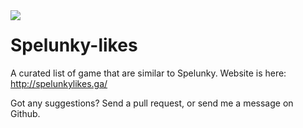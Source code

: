 <img align="left" src="https://github.com/openist/windows-rainmeter-dbar-clone/blob/master/public/images/shot.png">

# Spelunky-likes

A curated list of game that are similar to Spelunky.  Website is here: http://spelunkylikes.ga/

Got any suggestions?  Send a pull request, or send me a message on Github.
